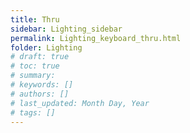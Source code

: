 ```yaml
---
title: Thru
sidebar: Lighting_sidebar
permalink: Lighting_keyboard_thru.html
folder: Lighting
# draft: true
# toc: true
# summary: 
# keywords: []
# authors: []
# last_updated: Month Day, Year
# tags: []
---
```

